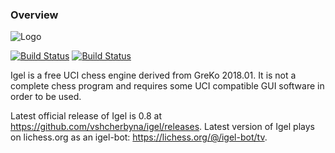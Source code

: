 ### Overview

![Logo](http://shcherbyna.com/files/igel.bmp)

[![Build Status](https://api.travis-ci.org/vshcherbyna/igel.svg?branch=master)](https://travis-ci.org/vshcherbyna/igel)
[![Build Status](https://ci.appveyor.com/api/projects/status/github/vshcherbyna/igel?svg=true)](https://ci.appveyor.com/project/vshcherbyna/igel)

Igel is a free UCI chess engine derived from GreKo 2018.01. It is
not a complete chess program and requires some UCI compatible GUI
software in order to be used.

Latest official release of Igel is 0.8 at https://github.com/vshcherbyna/igel/releases.
Latest version of Igel plays on lichess.org as an igel-bot: https://lichess.org/@/igel-bot/tv.
